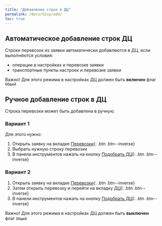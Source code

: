 ```yaml
---
title: "Добавление строк в ДЦ"
permalink: /docs/disp/add/
toc: true
---
```


## Автоматическое добавление строк ДЦ
Строки перевозок из заявки автоматически добавляются в ДЦ,
если выполняются условия:
- операции в настройках и перевозке заявки
- транспортные пункты настроек и перевозке заявки

Важно! Для этого режима в настройках ДЦ должен быть **включен** флаг `Общий`

## Ручное добавление строк в ДЦ
Строка перевозки может быть добавлена в ручную.

### Вариант 1
Для этого нужно:
1. Открыть заявку на вкладке [Перевозки](#link){: .btn .btn--inverse}
2. Выбрать нужную строку перевозки
3. В панели инструментов нажать на кнопку [Подобрать ДЦ](#link){: .btn .btn--inverse}

### Вариант 2
1. Открыть заявку на вкладке [Перевозки](#link){: .btn .btn--inverse}
2. Затем открыть перевозку и перейти на вкладку [ДЦ](#link){: .btn .btn--inverse}
3. В панели инструментов нажать на кнопку [Подобрать ДЦ](#link){: .btn .btn--inverse}


Важно! Для этого режима в настройках ДЦ должен быть **выключен** флаг `Общий`
